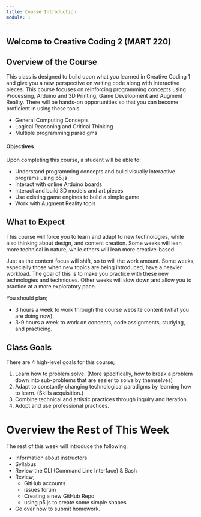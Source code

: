 ```yaml
---
title: Course Introduction
module: 1
---
```


## Welcome to Creative Coding 2 (MART 220)

## Overview of the Course

This class is designed to build upon what you learned in Creative Coding 1 and give you a new perspective on writing code along with interactive pieces.  This course focuses on reinforcing programming concepts using Processing, Arduino and 3D Printing, Game Development and Augment Reality.  There will be hands-on opportunities so that you can become proficient in using these tools.

* General Computing Concepts
* Logical Reasoning and Critical Thinking
* Multiple programming paradigms



<!-- The final topic will touch on the power of JS and node.js for server-side development. A number of JavaScript libraries will be explored for how they can speed up the artistic process. -->

#### Objectives

Upon completing this course, a student will be able to: 


* Understand programming concepts and build visually interactive programs using p5.js
* Interact with online Arduino boards
* Interact and build 3D models and art pieces
* Use existing game engines to build a simple game
* Work with Augment Reality tools



<!-- - Have a basic understanding of the role node.js plays in web development. -->
<!-- - Be capable of creating a basic web-socket based web-app for multi-user interaction. -->


## What to Expect

This course will force you to learn and adapt to new technologies, while also thinking about design, and content creation. Some weeks will lean more technical in nature, while others will lean more creative-based.

Just as the content focus will shift, so to will the work amount. Some weeks, especially those when new topics are being introduced, have a heavier workload. The goal of this is to make you practice with these new technologies and techniques. Other weeks will slow down and allow you to practice at a more exploratory pace.

You should plan;

- 3 hours a week to work through the course website content (what you are doing now).
- 3-9 hours a week to work on concepts, code assignments, studying, and practicing.


## Class Goals

There are 4 high-level goals for this course;

1. Learn how to problem solve. (More specifically, how to break a problem down into sub-problems that are easier to solve by themselves)
2. Adapt to constantly changing technological paradigms by learning how to learn. (Skills acquisition.)
3. Combine technical and artistic practices through inquiry and iteration.
4. Adopt and use professional practices.

# Overview the Rest of This Week

The rest of this week will introduce the following;

- Information about instructors
- Syllabus
- Review the CLI (Command Line Interface) & Bash
- Review;
    - GitHub accounts
    - issues forum
    - Creating a new GitHub Repo
    - using p5.js to create some simple shapes
- Go over how to submit homework.
